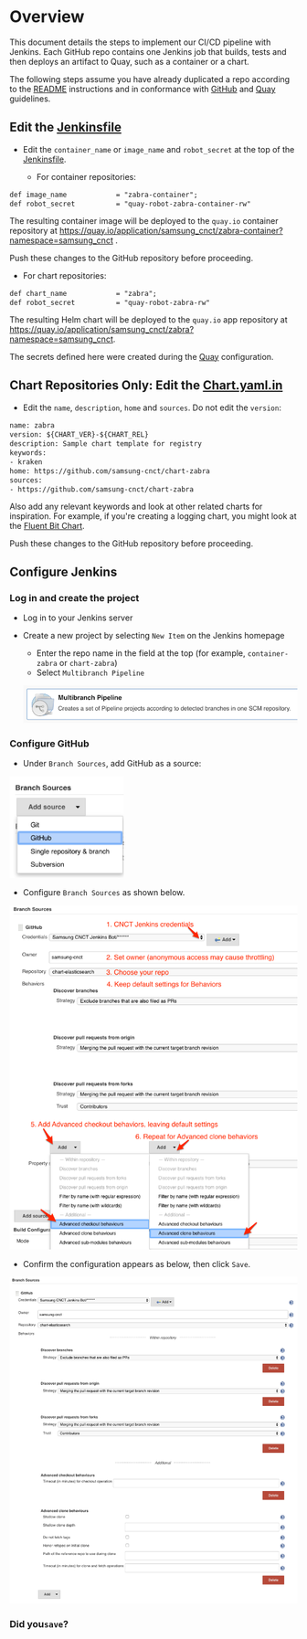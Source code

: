 # Overview

This document details the steps to implement our CI/CD pipeline with Jenkins. Each GitHub repo contains one Jenkins job that builds, tests and then deploys an artifact to Quay, such as a container or a chart.

The following steps assume you have already duplicated a repo according to the
[README](../README.md) instructions and in conformance with [GitHub](./github.md)
and [Quay](./quay.md) guidelines.

## Edit the [Jenkinsfile](../Jenkinsfile)

* Edit the `container_name` or `image_name` and `robot_secret` at the top of
the [Jenkinsfile](../Jenkinsfile).

  * For container repositories:

```
def image_name            = "zabra-container";
def robot_secret          = "quay-robot-zabra-container-rw"
```

  The resulting container image will be deployed to the `quay.io` container
  repository at https://quay.io/application/samsung_cnct/zabra-container?namespace=samsung_cnct .

  Push these changes to the GitHub repository before proceeding.

  * For chart repositories:

```
def chart_name            = "zabra";
def robot_secret          = "quay-robot-zabra-rw"
```

  The resulting Helm chart will be deployed to the `quay.io` app
  repository at https://quay.io/application/samsung_cnct/zabra?namespace=samsung_cnct.

The secrets defined here were created during the [Quay](./quay.md) configuration.

## Chart Repositories Only: Edit the [Chart.yaml.in](../Chart.yaml.in)

* Edit the `name`, `description`, `home` and `sources`. Do not edit the `version`:

```
name: zabra
version: ${CHART_VER}-${CHART_REL}
description: Sample chart template for registry
keywords:
- kraken
home: https://github.com/samsung-cnct/chart-zabra
sources:
- https://github.com/samsung-cnct/chart-zabra
```

Also add any relevant keywords and look at other
related charts for inspiration. For example, if you're creating a logging chart, you might
look at the [Fluent Bit Chart](https://github.com/samsung-cnct/chart-fluent-bit).

Push these changes to the GitHub repository before proceeding.

## Configure Jenkins

### Log in and create the project

* Log in to your Jenkins server
* Create a new project by selecting `New Item` on the Jenkins homepage
  * Enter the repo name in the field at the top (for example, `container-zabra` or `chart-zabra`)
  * Select `Multibranch Pipeline` 
  
  <p align="center">
  <img src="https://github.com/NancyHarvey/solas/blob/ea5c38b5f5210c9635b7850d20b0a346aecdbb5c/docs/images/jenkins/Multibranch_cropped.png" width="700" title="Github Logo">
</p>

### Configure GitHub

* Under `Branch Sources`, add GitHub as a source:
<p align="left">
  <img src="https://github.com/NancyHarvey/solas/blob/master/docs/images/Jenkins%20Branch%20Sources%20Config.png" width="200" title="Github Logo">
</p>

* Configure `Branch Sources` as shown below.
<p align="center">
  <img src="https://github.com/NancyHarvey/solas/blob/master/docs/images/jenkins/Jenkins%20Branch%20Resources%20steps.png" width="700" title="Jenkins Branch Sources steps">
</p>

* Confirm the configuration appears as below, then click `Save`.
<p align="center">
  <img src="https://github.com/NancyHarvey/solas/blob/master/docs/images/jenkins/Jenkins%20Branch%20Sources_completed.png" width="800" title="Jenkins Branch Sources steps Completed">
</p>

### Did you`save`?
